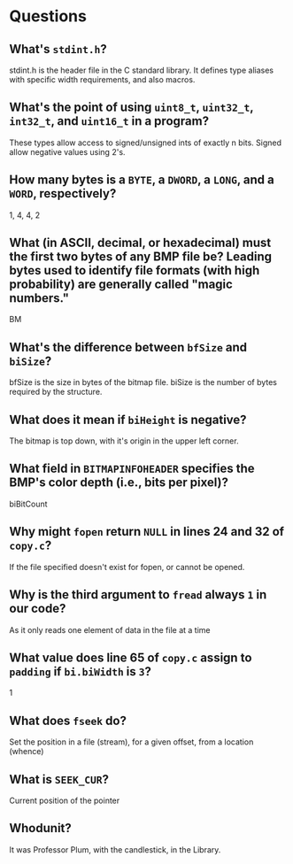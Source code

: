 # Questions

## What's `stdint.h`?

stdint.h is the header file in the C standard library. It defines type aliases with specific width requirements, and also macros.

## What's the point of using `uint8_t`, `uint32_t`, `int32_t`, and `uint16_t` in a program?

These types allow access to signed/unsigned ints of exactly n bits. Signed allow negative values using 2's.

## How many bytes is a `BYTE`, a `DWORD`, a `LONG`, and a `WORD`, respectively?

1, 4, 4, 2

## What (in ASCII, decimal, or hexadecimal) must the first two bytes of any BMP file be? Leading bytes used to identify file formats (with high probability) are generally called "magic numbers."

BM

## What's the difference between `bfSize` and `biSize`?

bfSize is the size in bytes of the bitmap file. biSize is the number of bytes required by the structure.

## What does it mean if `biHeight` is negative?

The bitmap is top down, with it's origin in the upper left corner.

## What field in `BITMAPINFOHEADER` specifies the BMP's color depth (i.e., bits per pixel)?

biBitCount

## Why might `fopen` return `NULL` in lines 24 and 32 of `copy.c`?

If the file specified doesn't exist for fopen, or cannot be opened.

## Why is the third argument to `fread` always `1` in our code?

As it only reads one element of data in the file at a time

## What value does line 65 of `copy.c` assign to `padding` if `bi.biWidth` is `3`?

1

## What does `fseek` do?

Set the position in a file (stream), for a given offset, from a location (whence)

## What is `SEEK_CUR`?

Current position of the pointer

## Whodunit?

It was Professor Plum, with the candlestick, in the Library.
